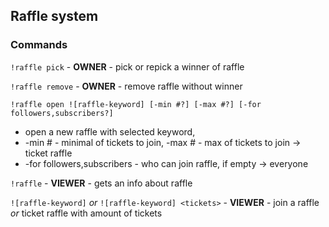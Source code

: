 ## Raffle system
### Commands
`!raffle pick` - **OWNER** - pick or repick a winner of raffle

`!raffle remove` - **OWNER** - remove raffle without winner

`!raffle open ![raffle-keyword] [-min #?] [-max #?] [-for followers,subscribers?]`
- open a new raffle with selected keyword,
- -min # - minimal of tickets to join, -max # - max of tickets to join -> ticket raffle
- -for followers,subscribers - who can join raffle, if empty -> everyone

`!raffle` - **VIEWER** - gets an info about raffle

`![raffle-keyword]` *or* `![raffle-keyword] <tickets>` - **VIEWER** - join a raffle *or* ticket raffle with amount of tickets